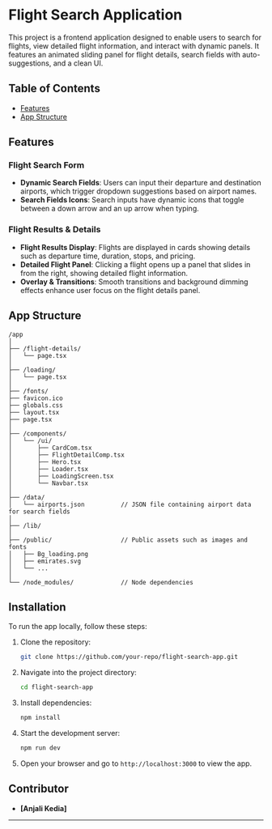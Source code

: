 # Flight Search Application

This project is a frontend application designed to enable users to search for flights, view detailed flight information, and interact with dynamic panels. It features an animated sliding panel for flight details, search fields with auto-suggestions, and a clean UI.

## Table of Contents
- [Features](#features)
- [App Structure](#app-structure)

## Features

### Flight Search Form
- **Dynamic Search Fields**: Users can input their departure and destination airports, which trigger dropdown suggestions based on airport names.
- **Search Fields Icons**: Search inputs have dynamic icons that toggle between a down arrow and an up arrow when typing.


### Flight Results & Details
- **Flight Results Display**: Flights are displayed in cards showing details such as departure time, duration, stops, and pricing.
- **Detailed Flight Panel**: Clicking a flight opens up a panel that slides in from the right, showing detailed flight information.
- **Overlay & Transitions**: Smooth transitions and background dimming effects enhance user focus on the flight details panel.


## App Structure

```
/app
│
├── /flight-details/         
│   └── page.tsx
│
├── /loading/                  
│   └── page.tsx
│
├── /fonts/                  
├── favicon.ico             
├── globals.css           
├── layout.tsx              
├── page.tsx                   
│
├── /components/               
│   └── /ui/                   
│       ├── CardCom.tsx        
│       ├── FlightDetailComp.tsx 
│       ├── Hero.tsx          
│       ├── Loader.tsx        
│       ├── LoadingScreen.tsx  
│       └── Navbar.tsx        
│
├── /data/
│   └── airports.json          // JSON file containing airport data for search fields
│
├── /lib/                     
│
├── /public/                   // Public assets such as images and fonts
│   ├── Bg_loading.png         
│   ├── emirates.svg           
│   └── ...                   
│
└── /node_modules/             // Node dependencies
```

## Installation

To run the app locally, follow these steps:

1. Clone the repository:
    ```bash
    git clone https://github.com/your-repo/flight-search-app.git
    ```

2. Navigate into the project directory:
    ```bash
    cd flight-search-app
    ```

3. Install dependencies:
    ```bash
    npm install
    ```

4. Start the development server:
    ```bash
    npm run dev
    ```

5. Open your browser and go to `http://localhost:3000` to view the app.


## Contributor

- **[Anjali Kedia]**

---
